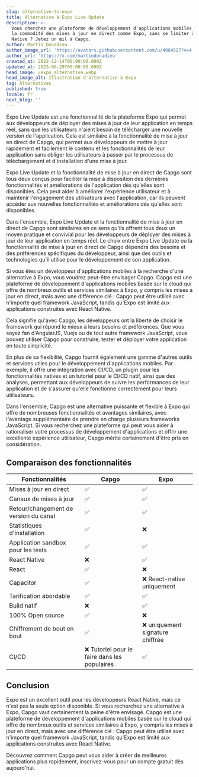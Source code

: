 ```yaml
---
slug: alternative-to-expo
title: Alternative à Expo Live Update
description: >-
  Vous cherchez une plateforme de développement d'applications mobiles offrant
  la commodité des mises à jour en direct comme Expo, sans se limiter à React
  Native ? Jetez un œil à Capgo.
author: Martin Donadieu
author_image_url: 'https://avatars.githubusercontent.com/u/4084527?v=4'
author_url: 'https://x.com/martindonadieu'
created_at: 2022-12-14T00:00:00.000Z
updated_at: 2023-06-29T00:00:00.000Z
head_image: /expo_alternative.webp
head_image_alt: Illustration d'alternative à Expo
tag: Alternatives
published: true
locale: fr
next_blog: ''
---
```


Expo Live Update est une fonctionnalité de la plateforme Expo qui permet aux développeurs de déployer des mises à jour de leur application en temps réel, sans que les utilisateurs n'aient besoin de télécharger une nouvelle version de l'application. Cela est similaire à la fonctionnalité de mise à jour en direct de Capgo, qui permet aux développeurs de mettre à jour rapidement et facilement le contenu et les fonctionnalités de leur application sans obliger les utilisateurs à passer par le processus de téléchargement et d'installation d'une mise à jour.

Expo Live Update et la fonctionnalité de mise à jour en direct de Capgo sont tous deux conçus pour faciliter la mise à disposition des dernières fonctionnalités et améliorations de l'application dès qu'elles sont disponibles. Cela peut aider à améliorer l'expérience utilisateur et à maintenir l'engagement des utilisateurs avec l'application, car ils peuvent accéder aux nouvelles fonctionnalités et améliorations dès qu'elles sont disponibles.

Dans l'ensemble, Expo Live Update et la fonctionnalité de mise à jour en direct de Capgo sont similaires en ce sens qu'ils offrent tous deux un moyen pratique et convivial pour les développeurs de déployer des mises à jour de leur application en temps réel. Le choix entre Expo Live Update ou la fonctionnalité de mise à jour en direct de Capgo dépendra des besoins et des préférences spécifiques du développeur, ainsi que des outils et technologies qu'il utilise pour le développement de son application.

Si vous êtes un développeur d'applications mobiles à la recherche d'une alternative à Expo, vous voudrez peut-être envisager Capgo. Capgo est une plateforme de développement d'applications mobiles basée sur le cloud qui offre de nombreux outils et services similaires à Expo, y compris les mises à jour en direct, mais avec une différence clé : Capgo peut être utilisé avec n'importe quel framework JavaScript, tandis qu'Expo est limité aux applications construites avec React Native.

Cela signifie qu'avec Capgo, les développeurs ont la liberté de choisir le framework qui répond le mieux à leurs besoins et préférences. Que vous soyez fan d'AngularJS, Vuejs ou de tout autre framework JavaScript, vous pouvez utiliser Capgo pour construire, tester et déployer votre application en toute simplicité.

En plus de sa flexibilité, Capgo fournit également une gamme d'autres outils et services utiles pour le développement d'applications mobiles. Par exemple, il offre une intégration avec CI/CD, un plugin pour les fonctionnalités natives et un tutoriel pour le CI/CD natif, ainsi que des analyses, permettant aux développeurs de suivre les performances de leur application et de s'assurer qu'elle fonctionne correctement pour leurs utilisateurs.

Dans l'ensemble, Capgo est une alternative puissante et flexible à Expo qui offre de nombreuses fonctionnalités et avantages similaires, avec l'avantage supplémentaire de prendre en charge plusieurs frameworks JavaScript. Si vous recherchez une plateforme qui peut vous aider à rationaliser votre processus de développement d'applications et offrir une excellente expérience utilisateur, Capgo mérite certainement d'être pris en considération.

## Comparaison des fonctionnalités

| Fonctionnalités | Capgo | Expo |
| --- | --- | --- |
| Mises à jour en direct | ✅ | ✅ |
| Canaux de mises à jour | ✅ | ✅ |
| Retour/changement de version du canal | ✅ | ✅ |
| Statistiques d'installation | ✅ | ❌ |
| Application sandbox pour les tests | ✅ | ✅ |
| React Native | ❌ | ✅ |
| React | ✅ | ❌ |
| Capacitor | ✅ | ❌ React-native uniquement |
| Tarification abordable | ✅ | ✅ |
| Build natif | ❌ | ✅ |
| 100% Open source | ✅ | ❌ |
| Chiffrement de bout en bout | ✅ | ❌ uniquement signature chiffrée |
| CI/CD | ❌ Tutoriel pour le faire dans les populaires | ✅ |

## Conclusion

Expo est un excellent outil pour les développeurs React Native, mais ce n'est pas la seule option disponible. Si vous recherchez une alternative à Expo, Capgo vaut certainement la peine d'être envisagé. Capgo est une plateforme de développement d'applications mobiles basée sur le cloud qui offre de nombreux outils et services similaires à Expo, y compris les mises à jour en direct, mais avec une différence clé : Capgo peut être utilisé avec n'importe quel framework JavaScript, tandis qu'Expo est limité aux applications construites avec React Native.

Découvrez comment Capgo peut vous aider à créer de meilleures applications plus rapidement, inscrivez-vous pour un compte gratuit dès aujourd'hui.
